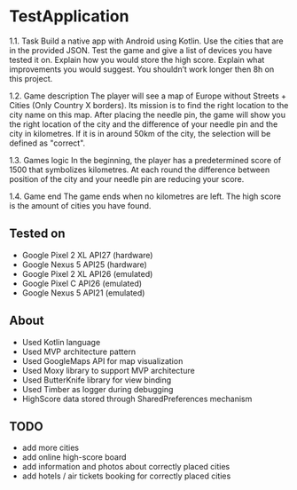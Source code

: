 # TestApplication

1.1. Task
Build a native app with Android using Kotlin. Use the cities that are in the
provided JSON. Test the game and give a list of devices you have tested it on.
Explain how you would store the high score. Explain what improvements you
would suggest. You shouldn’t work longer then 8h on this project.

1.2. Game description
The player will see a map of Europe without Streets + Cities 
(Only Country X borders). Its mission is to
find the right location to the city name on this map.
After placing the needle pin, the game will show
you the right location of the city and the difference
of your needle pin and the city in kilometres. If it is
in around 50km of the city, the selection will be
defined as "correct".

1.3. Games logic
In the beginning, the player has a predetermined
score of 1500 that symbolizes kilometres. At each
round the difference between position of the city
and your needle pin are reducing your score.

1.4. Game end
The game ends when no kilometres are left. The
high score is the amount of cities you have found.

## Tested on

- Google Pixel 2 XL API27 (hardware)
- Google Nexus 5    API25 (hardware)
- Google Pixel 2 XL API26 (emulated)
- Google Pixel C    API26 (emulated)
- Google Nexus 5    API21 (emulated)

## About

- Used Kotlin language 
- Used MVP architecture pattern
- Used GoogleMaps API for map visualization
- Used Moxy library to support MVP architecture
- Used ButterKnife library for view binding
- Used Timber as logger during debugging
- HighScore data stored through SharedPreferences mechanism

## TODO

- add more cities
- add online high-score board
- add information and photos about correctly placed cities
- add hotels / air tickets booking for correctly placed cities